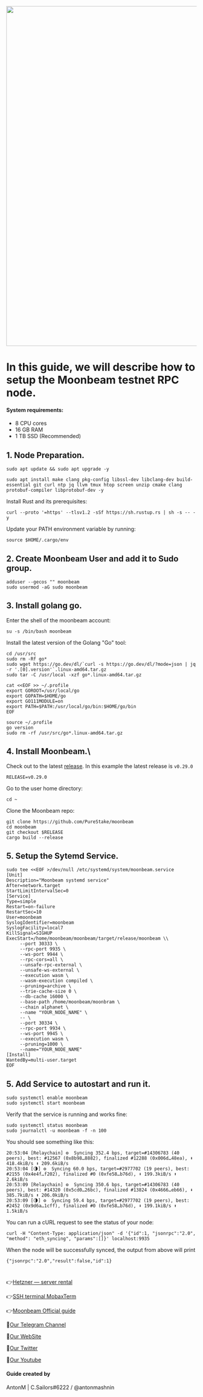 <p align="center">
 <img src="https://i.postimg.cc/bwgvTC8N/Moonbeam.jpg"width="900"/></a>
</p>

# In this guide, we will describe how to setup the Moonbeam testnet RPC node.

#### System requirements:
- 8 CPU cores
- 16 GB RAM
- 1 TB SSD (Recommended)

## 1. Node Preparation.
```
sudo apt update && sudo apt upgrade -y
```
```
sudo apt install make clang pkg-config libssl-dev libclang-dev build-essential git curl ntp jq llvm tmux htop screen unzip cmake clang protobuf-compiler libprotobuf-dev -y
```
Install Rust and its prerequisites:
```
curl --proto '=https' --tlsv1.2 -sSf https://sh.rustup.rs | sh -s -- -y
```
Update your PATH environment variable by running:
```
source $HOME/.cargo/env
```

## 2. Create Moonbeam User and add it to Sudo group.
```
adduser --gecos "" moonbeam
sudo usermod -aG sudo moonbeam
```

## 3. Install golang go.
Enter the shell of the moonbeam account:
```
su -s /bin/bash moonbeam
```
Install the latest version of the Golang "Go" tool:
```
cd /usr/src
sudo rm -Rf go*
sudo wget https://go.dev/dl/`curl -s https://go.dev/dl/?mode=json | jq -r '.[0].version'`.linux-amd64.tar.gz
sudo tar -C /usr/local -xzf go*.linux-amd64.tar.gz
```
```
cat <<EOF >> ~/.profile
export GOROOT=/usr/local/go
export GOPATH=$HOME/go
export GO111MODULE=on
export PATH=$PATH:/usr/local/go/bin:$HOME/go/bin
EOF
```
```
source ~/.profile
go version
sudo rm -rf /usr/src/go*.linux-amd64.tar.gz
```

## 4. Install Moonbeam.\
Check out to the latest [release](https://github.com/PureStake/moonbeam/releases). In this example the latest release is `v0.29.0`
```
RELEASE=v0.29.0
```
Go to the user home directory:
```
cd ~
```
Clone the Moonbeam repo:
```
git clone https://github.com/PureStake/moonbeam
cd moonbeam
git checkout $RELEASE
cargo build --release
```
## 5. Setup the Sytemd Service.
```
sudo tee <<EOF >/dev/null /etc/systemd/system/moonbeam.service
[Unit]
Description="Moonbeam systemd service"
After=network.target
StartLimitIntervalSec=0
[Service]
Type=simple
Restart=on-failure
RestartSec=10
User=moonbeam
SyslogIdentifier=moonbeam
SyslogFacility=local7
KillSignal=SIGHUP
ExecStart=/home/moonbeam/moonbeam/target/release/moonbeam \\
     --port 30333 \
     --rpc-port 9935 \
     --ws-port 9944 \
     --rpc-cors=all \
     --unsafe-rpc-external \
     --unsafe-ws-external \
     --execution wasm \
     --wasm-execution compiled \
     --pruning=archive \
     --trie-cache-size 0 \
     --db-cache 16000 \
     --base-path /home/moonbeam/moonbram \
     --chain alphanet \
     --name "YOUR_NODE_NAME" \
     -- \
     --port 30334 \
     --rpc-port 9934 \
     --ws-port 9945 \
     --execution wasm \
     --pruning=1000 \
     --name="YOUR_NODE_NAME"
[Install]
WantedBy=multi-user.target
EOF
```
## 5. Add Service to autostart and run it.
```
sudo systemctl enable moonbeam
sudo systemctl start moonbeam
```
Verify that the service is running and works fine:
```
sudo systemctl status moonbeam
sudo journalctl -u moonbeam -f -n 100
```
You should see something like this:
```
20:53:04 [Relaychain] ⚙️  Syncing 352.4 bps, target=#14306783 (40 peers), best: #12567 (0x8b98…8882), finalized #12288 (0x006d…48ea), ⬇ 418.4kiB/s ⬆ 209.6kiB/s
20:53:04 [🌗] ⚙️  Syncing 60.0 bps, target=#2977702 (19 peers), best: #2155 (0x4e4f…f202), finalized #0 (0xfe58…b76d), ⬇ 199.3kiB/s ⬆ 2.6kiB/s
20:53:09 [Relaychain] ⚙️  Syncing 350.6 bps, target=#14306783 (40 peers), best: #14320 (0x5cd0…26bc), finalized #13824 (0x4666…eb66), ⬇ 385.7kiB/s ⬆ 206.0kiB/s
20:53:09 [🌗] ⚙️  Syncing 59.4 bps, target=#2977702 (19 peers), best: #2452 (0x9d6a…1cff), finalized #0 (0xfe58…b76d), ⬇ 199.1kiB/s ⬆ 1.5kiB/s
```

You can run a cURL request to see the status of your node:
```
curl -H "Content-Type: application/json" -d '{"id":1, "jsonrpc":"2.0", "method": "eth_syncing", "params":[]}' localhost:9935
```

When the node will be successfully synced, the output from above will print 
```
{"jsonrpc":"2.0","result":false,"id":1}
```

#

👉[Hetzner — server rental](https://hetzner.cloud/?ref=NY9VHC3PPsL0)

👉[SSH terminal MobaxTerm](https://mobaxterm.mobatek.net/download.html)

👉[Moonbeam Official guide](https://docs.moonbeam.network)

🔰[Our Telegram Channel](https://t.me/CryptoSailorsAnn)

🔰[Our WebSite](cryptosailors.tech)

🔰[Our Twitter](https://twitter.com/Crypto_Sailors)

🔰[Our Youtube](https://www.youtube.com/@CryptoSailors)

#### Guide created by 
AntonM | C.Sailors#6222 / @antonmashnin
